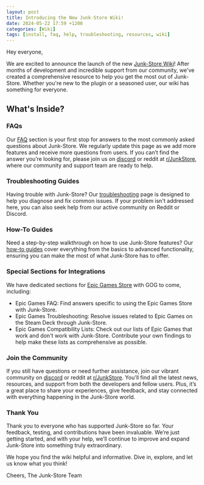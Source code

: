 ```yaml
---
layout: post
title: Introducing the New Junk-Store Wiki!
date: 2024-05-22 17:59 +1200
categories: [Wiki]
tags: [install, faq, help, troubleshooting, resources, wiki]
---
```


Hey everyone,

We are excited to announce the launch of the new [Junk-Store Wiki](https://wiki.junkstore.xy)! After months of development and incredible support from our community, we've created a comprehensive resource to help you get the most out of Junk-Store. Whether you're new to the plugin or a seasoned user, our wiki has something for everyone.

## What's Inside?
### FAQs
Our [FAQ](https://wiki.junkstore.xyz/wiki/Help:FAQ) section is your first stop for answers to the most commonly asked questions about Junk-Store. We regularly update this page as we add more features and receive more questions from users. If you can’t find the answer you’re looking for, please join us on [discord](https://discord.gg/6mRUhR6Teh) or reddit at [r/JunkStore](https://www.reddit.com/r/JunkStore/), where our community and support team are ready to help.

### Troubleshooting Guides
Having trouble with Junk-Store? Our [troubleshooting](https://wiki.junkstore.xyz/wiki/Help:Troubleshooting) page is designed to help you diagnose and fix common issues. If your problem isn't addressed here, you can also seek help from our active community on Reddit or Discord.

### How-To Guides
Need a step-by-step walkthrough on how to use Junk-Store features? Our [how-to guides](https://wiki.junkstore.xyz/wiki/Help:How_to_guides) cover everything from the basics to advanced functionality, ensuring you can make the most of what Junk-Store has to offer.

### Special Sections for Integrations
We have dedicated sections for [Epic Games Store](https://wiki.junkstore.xyz/wiki/Help:Epic) with GOG to come, including:

- Epic Games FAQ: Find answers specific to using the Epic Games Store with Junk-Store.
- Epic Games Troubleshooting: Resolve issues related to Epic Games on the Steam Deck through Junk-Store.
- Epic Games Compatibility Lists: Check out our lists of Epic Games that work and don't work with Junk-Store. Contribute your own findings to help make these lists as comprehensive as possible.

### Join the Community
If you still have questions or need further assistance, join our vibrant community on [discord](https://discord.gg/6mRUhR6Teh) or reddit at [r/JunkStore](https://www.reddit.com/r/JunkStore/). You'll find all the latest news, resources, and support from both the developers and fellow users. Plus, it’s a great place to share your experiences, give feedback, and stay connected with everything happening in the Junk-Store world.

### Thank You
Thank you to everyone who has supported Junk-Store so far. Your feedback, testing, and contributions have been invaluable. We’re just getting started, and with your help, we’ll continue to improve and expand Junk-Store into something truly extraordinary.

We hope you find the wiki helpful and informative. Dive in, explore, and let us know what you think!

Cheers,
The Junk-Store Team